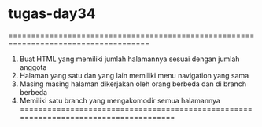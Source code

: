 # tugas-day34
=====================================================================================
1. Buat HTML yang memiliki jumlah halamannya sesuai dengan jumlah anggota
2. Halaman yang satu dan yang lain memiliki menu navigation yang sama
3. Masing masing halaman dikerjakan oleh orang berbeda dan di branch berbeda
4. Memiliki satu branch yang mengakomodir semua halamannya
=====================================================================================
